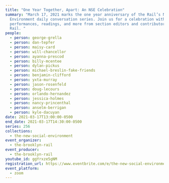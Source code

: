 ```yaml
---
title: "One Year Together, Apart: An NSE Celebration"
summary: "March 17, 2021 marks the one year anniversary of the Rail’s New Social
  Environment daily conversation series. Join us for a celebration with
  performances, readings, and more from section editors and contributors of the
  Rail. "
people:
  - person: george-grella
  - person: dan-tepfer
  - person: maisy-card
  - person: will-chancellor
  - person: ayanna-prescod
  - person: billy-mcentee
  - person: dylan-pickus
  - person: michael-breslin-fake-friends
  - person: benjamin-clifford
  - person: yxta-murray
  - person: jason-rosenfeld
  - person: doug-lecours
  - person: orlando-hernandez
  - person: jessica-holmes
  - person: nancy-princenthal
  - person: anselm-berrigan
  - person: kyle-dacuyan
date: 2021-03-17T13:00:00-0500
end_date: 2021-03-17T14:30:00-0500
series: 256
collections:
  - the-new-social-environment
event_organizer:
  - the-brooklyn-rail
event_producer:
  - the-brooklyn-rail
youtube_id: ggYrxze5gNM
registration_url: https://www.eventbrite.com/e/the-new-social-environment-256-one-year-together-apart-tickets-145913331703
event_platform:
  - zoom
---
```

